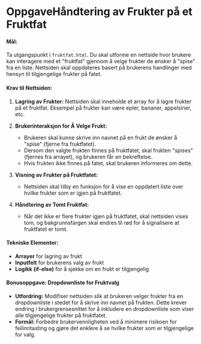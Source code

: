 # OppgaveHåndtering av Frukter på et Fruktfat

#### Mål:
Ta utgangspunkt i `fruktfat.html`. Du skal utforme en nettside hvor brukere kan interagere med et "fruktfat" gjennom å velge frukter de ønsker å "spise" fra en liste. Nettsiden skal oppdateres basert på brukerens handlinger med hensyn til tilgjengelige frukter på fatet.

#### Krav til Nettsiden:
1. **Lagring av Frukter:** Nettsiden skal inneholde et array for å lagre frukter på et fruktfat. Eksempel på frukter kan være epler, bananer, appelsiner, etc.

2. **Brukerinteraksjon for Å Velge Frukt:**
   - Brukeren skal kunne skrive inn navnet på en frukt de ønsker å "spise" (fjerne fra fruktfatet).
   - Dersom den valgte frukten finnes på fruktfatet, skal frukten "spises" (fjernes fra arrayet), og brukeren får en bekreftelse.
   - Hvis frukten ikke finnes på fatet, skal brukeren informeres om dette.

3. **Visning av Frukter på Fruktfatet:**
   - Nettsiden skal tilby en funksjon for å vise en oppdatert liste over hvilke frukter som er igjen på fruktfatet.

4. **Håndtering av Tomt Fruktfat:**
   - Når det ikke er flere frukter igjen på fruktfatet, skal nettsiden vises tom, og bakgrunnsfargen skal endres til rød for å signalisere at fruktfatet er tomt.

#### Tekniske Elementer:
- **Arrayer** for lagring av frukt
- **Inputfelt** for brukerens valg av frukt
- **Logikk (if-else)** for å sjekke om en frukt er tilgjengelig

#### Bonusoppgave: Dropdownliste for Fruktvalg
- **Utfordring:** Modifiser nettsiden slik at brukeren velger frukter fra en dropdownliste i stedet for å skrive inn navnet på frukten. Dette krever endring i brukergrensesnittet for å inkludere en dropdownliste som viser alle tilgjengelige frukter på fruktfatet.
- **Formål:** Forbedre brukervennligheten ved å minimere risikoen for feilinntasting og gjøre det enklere å se hvilke frukter som er tilgjengelige for valg.
